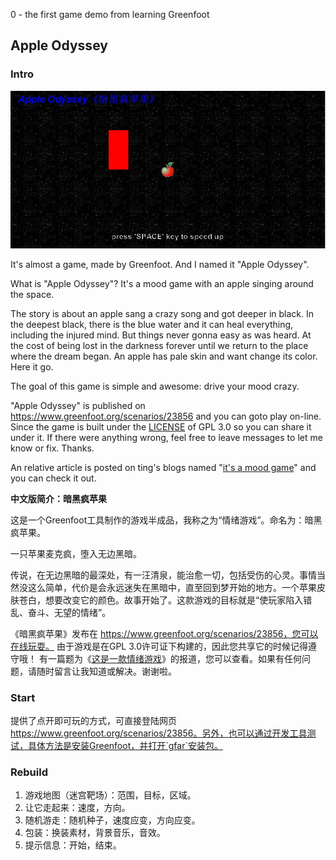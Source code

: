 0 - the first game demo from learning Greenfoot

## Apple Odyssey

### Intro

![Screenshot of Apple Odyssey](./AppleOdyssey_0.png)

It's almost a game, made by Greenfoot. And I named it "Apple Odyssey".

What is "Apple Odyssey"? It's a mood game with an apple singing around the space.

The story is about an apple sang a crazy song and got deeper in black. In the deepest black, there is the blue water and it can heal everything, including the injured mind. But things never gonna easy as was heard. At the cost of being lost in the darkness forever until we return to the place where the dream began. An apple has pale skin and want change its color. Here it go.

The goal of this game is simple and awesome: drive your mood crazy.

"Apple Odyssey" is published on  https://www.greenfoot.org/scenarios/23856 and you can goto play on-line. Since the game is built under the [LICENSE](./LICENSE) of GPL 3.0 so you can share it under it. If there were anything wrong, feel free to leave messages to let me know or fix. Thanks.

An relative article is posted on ting's blogs named "[it's a mood game](https://tatatingting.github.io/post/2019-06-01-214)" and you can check it out.

**中文版简介：暗黑疯苹果**

这是一个Greenfoot工具制作的游戏半成品，我称之为“情绪游戏”。命名为：暗黑疯苹果。

一只苹果麦克疯，堕入无边黑暗。

传说，在无边黑暗的最深处，有一汪清泉，能治愈一切，包括受伤的心灵。事情当然没这么简单，代价是会永远迷失在黑暗中，直至回到梦开始的地方。一个苹果皮肤苍白，想要改变它的颜色。故事开始了。这款游戏的目标就是“使玩家陷入错乱、奋斗、无望的情绪”。

《暗黑疯苹果》发布在 https://www.greenfoot.org/scenarios/23856，您可以在线玩耍。 由于游戏是在GPL 3.0许可证下构建的，因此您共享它的时候记得遵守哦！ 有一篇题为《[这是一款情绪游戏](https://tatatingting.github.io/post/2019-06-01-214)》的报道，您可以查看。如果有任何问题，请随时留言让我知道或解决。谢谢啦。



### Start

提供了点开即可玩的方式，可直接登陆网页  https://www.greenfoot.org/scenarios/23856。另外，也可以通过开发工具测试，具体方法是安装Greenfoot，并打开`gfar`安装包。



### Rebuild

1. 游戏地图（迷宫靶场）：范围，目标，区域。
2. 让它走起来：速度，方向。
3. 随机游走：随机种子，速度应变，方向应变。
4. 包装：换装素材，背景音乐，音效。
5. 提示信息：开始，结束。



